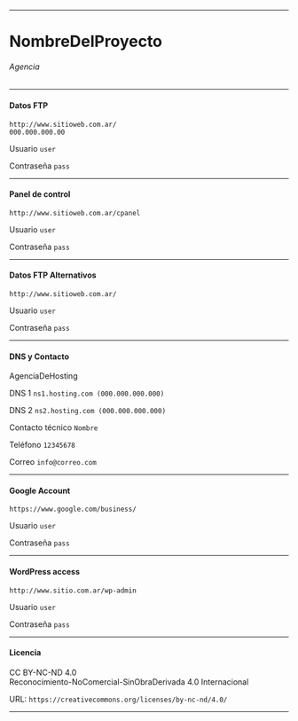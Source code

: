 ***
# NombreDelProyecto
###### Agencia  
***

#### Datos FTP
`http://www.sitioweb.com.ar/`  
`000.000.000.00`

Usuario
`user`

Contraseña
`pass`  
***


#### Panel de control
`http://www.sitioweb.com.ar/cpanel`

Usuario 
`user`

Contraseña
`pass`  
***


#### Datos FTP Alternativos
`http://www.sitioweb.com.ar/`

Usuario
`user`

Contraseña
`pass`  
***


#### DNS y Contacto
AgenciaDeHosting

DNS 1
`ns1.hosting.com (000.000.000.000)`

DNS 2
`ns2.hosting.com (000.000.000.000)`

Contacto técnico
`Nombre` 

Teléfono
`12345678`

Correo
`info@correo.com`  
***


#### Google Account
`https://www.google.com/business/`

Usuario
`user`

Contraseña
`pass`  
***


#### WordPress access
`http://www.sitio.com.ar/wp-admin`

Usuario
`user`

Contraseña
`pass`  
***


#### Licencia
CC BY-NC-ND 4.0  
Reconocimiento-NoComercial-SinObraDerivada 4.0 Internacional  

URL:
`https://creativecommons.org/licenses/by-nc-nd/4.0/`  
***
